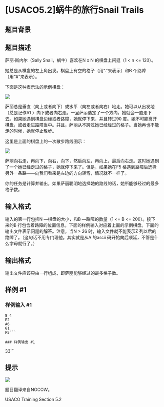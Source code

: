 # [USACO5.2]蜗牛的旅行Snail Trails

## 题目背景



## 题目描述

萨丽·斯内尔（Sally Snail，蜗牛）喜欢在N x N 的棋盘上闲逛（1 < n <= 120）。

她总是从棋盘的左上角出发。棋盘上有空的格子（用“.”来表示）和B 个路障（用“#”来表示）。

下面是这种表示法的示例棋盘：

 ![](https://cdn.luogu.com.cn/upload/pic/341.png) 

萨丽总是垂直（向上或者向下）或水平（向左或者向右）地走。她可以从出发地（总是记作A1 ）向下或者向右走。一旦萨丽选定了一个方向，她就会一直走下去。如果她遇到棋盘边缘或者路障，她就停下来，并且转过90 度。她不可能离开棋盘，或者走进路障当中。并且，萨丽从不跨过她已经经过的格子。当她再也不能走的时候，她就停止散步。

这里是上面的棋盘上的一次散步路线图示：

 ![](https://cdn.luogu.com.cn/upload/pic/340.png) 

萨丽向右走，再向下，向右，向下，然后向左，再向上，最后向右走。这时她遇到了一个她已经走过的格子，她就停下来了。但是，如果她在F5 格遇到路障后选择另外一条路——向我们看来是左边的方向转弯，情况就不一样了。

你的任务是计算并输出，如果萨丽聪明地选择她的路线的话，她所能够经过的最多格子数。


## 输入格式

输入的第一行包括N —棋盘的大小，和B —路障的数量（1 <= B <= 200）。接下来的B 行包含着路障的位置信息。下面的样例输入对应着上面的示例棋盘。下面的输出文件表示问题的解答。注意，当N > 26 时，输入文件就不能表示Z 列以后的路障了。（这句话不用专门理他。其实就是从A 的ascii 码开始向后顺延，不管是什么字母就行了。）


## 输出格式

输出文件应该只由一行组成，即萨丽能够经过的最多格子数。


## 样例 #1

### 样例输入 #1
```
8 4
E2
A6
G1
F5```

### 样例输出 #1

```
33```

## 提示

 ![](https://cdn.luogu.com.cn/upload/pic/342.png) 

题目翻译来自NOCOW。

USACO Training Section 5.2

